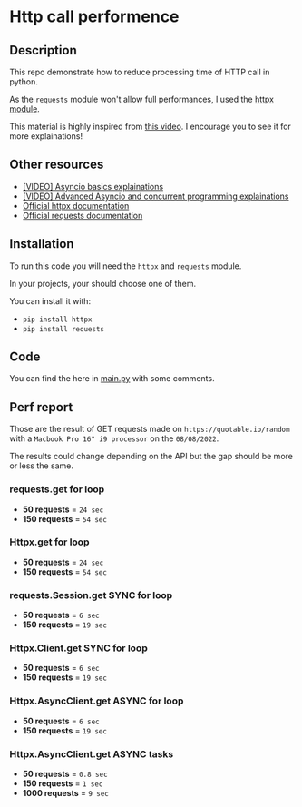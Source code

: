 # Http call performence

## Description
This repo demonstrate how to reduce processing time of HTTP call in python.

As the `requests` module won't allow full performances, I used the [httpx module](https://www.python-httpx.org/).

This material is highly inspired from [this video](https://www.youtube.com/watch?v=qAh5dDODJ5k). I encourage you to see it for more explainations!

## Other resources
- [[VIDEO] Asyncio basics explainations](https://www.youtube.com/watch?v=2IW-ZEui4h4)
- [[VIDEO] Advanced Asyncio and concurrent programming explainations](https://www.youtube.com/watch?v=GpqAQxH1Afc&t=2s)
- [Official httpx documentation](https://www.python-httpx.org/)
- [Official requests documentation](https://requests.readthedocs.io/)

## Installation
To run this code you will need the `httpx` and `requests` module.

In your projects, your should choose one of them.

You can install it with:

- `pip install httpx`
- `pip install requests`

## Code
You can find the here in [main.py](./main.py) with some comments.

## Perf report
Those are the result of GET requests made on `https://quotable.io/random` with a `Macbook Pro 16" i9 processor` on the `08/08/2022`.

The results could change depending on the API but the gap should be more or less the same.

### requests.get for loop
- **50 requests** = `24 sec`
- **150 requests** = `54 sec`

### Httpx.get for loop
- **50 requests** = `24 sec`
- **150 requests** = `54 sec`

### requests.Session.get SYNC for loop
- **50 requests** = `6 sec`
- **150 requests** = `19 sec`

### Httpx.Client.get SYNC for loop
- **50 requests** = `6 sec`
- **150 requests** = `19 sec`

### Httpx.AsyncClient.get ASYNC for loop
- **50 requests** = `6 sec`
- **150 requests** = `19 sec`

### Httpx.AsyncClient.get ASYNC tasks
- **50 requests** = `0.8 sec`
- **150 requests** = `1 sec`
- **1000 requests** = `9 sec`